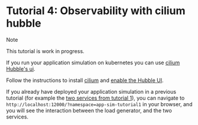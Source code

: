 # Tutorial 4: Observability with cilium hubble

> [!NOTE]
>
> This tutorial is work in progress.

If you run your application simulation on kubernetes you can use [cilium Hubble's ui](https://github.com/cilium/hubble).

Follow the instructions to install [cilium](https://docs.cilium.io/en/stable/gettingstarted/k8s-install-default/) and [enable the Hubble UI](https://docs.cilium.io/en/stable/observability/hubble/hubble-ui/#hubble-ui).

If you already have deployed your application simulation in a previous tutorial (for example the [two services from tutorial 1](./1-two-services.md)), you can navigate to `http://localhost:12000/?namespace=app-sim-tutorial1`
in your browser, and you will see the interaction between the load generator, and the two services.
